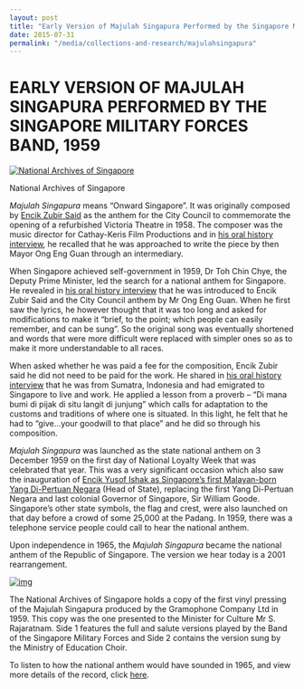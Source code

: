 ```yaml
---
layout: post
title: "Early Version of Majulah Singapura Performed by the Singapore Military Forces Band, 1959"
date: 2015-07-31
permalink: "/media/collections-and-research/majulahsingapura"
---
```


# EARLY VERSION OF MAJULAH SINGAPURA PERFORMED BY THE SINGAPORE MILITARY FORCES BAND, 1959

[![National Archives of Singapore](http://www.nas.gov.sg/blogs/archivistpick/wp-content/uploads/2015/07/2015-07-31-L.jpg)](http://www.nas.gov.sg/blogs/archivistpick/wp-content/uploads/2015/07/2015-07-31-L.jpg)

National Archives of Singapore

*Majulah Singapura* means “Onward Singapore”. It was originally composed by [Encik Zubir Said](http://www.nas.gov.sg/archivesonline/photographs/record-details/cace8d37-1161-11e3-83d5-0050568939ad) as the anthem for the City Council to commemorate the opening of a refurbished Victoria Theatre in 1958. The composer was the music director for Cathay-Keris Film Productions and in [his oral history interview](http://www.nas.gov.sg/archivesonline/oral_history_interviews/record-details/e3efd43b-115d-11e3-83d5-0050568939ad), he recalled that he was approached to write the piece by then Mayor Ong Eng Guan through an intermediary.

When Singapore achieved self-government in 1959, Dr Toh Chin Chye, the Deputy Prime Minister, led the search for a national anthem for Singapore. He revealed in [his oral history interview](http://www.nas.gov.sg/archivesonline/oral_history_interviews/record-details/9c06f865-115f-11e3-83d5-0050568939ad) that he was introduced to Encik Zubir Said and the City Council anthem by Mr Ong Eng Guan. When he first saw the lyrics, he however thought that it was too long and asked for modifications to make it “brief, to the point; which people can easily remember, and can be sung”. So the original song was eventually shortened and words that were more difficult were replaced with simpler ones so as to make it more understandable to all races.

When asked whether he was paid a fee for the composition, Encik Zubir said he did not need to be paid for the work. He shared in [his oral history interview](http://www.nas.gov.sg/archivesonline/oral_history_interviews/record-details/47221d03-115f-11e3-83d5-0050568939ad) that he was from Sumatra, Indonesia and had emigrated to Singapore to live and work. He applied a lesson from a proverb – “Di mana bumi di pijak di situ langit di junjung” which calls for adaptation to the customs and traditions of where one is situated. In this light, he felt that he had to “give…your goodwill to that place” and he did so through his composition.

*Majulah Singapura* was launched as the state national anthem on 3 December 1959 on the first day of National Loyalty Week that was celebrated that year. This was a very significant occasion which also saw the inauguration of [Encik Yusof Ishak as Singapore’s first Malayan-born Yang Di-Pertuan Negara](http://www.nas.gov.sg/archivesonline/photographs/record-details/b7d8ee7e-1161-11e3-83d5-0050568939ad) (Head of State), replacing the first Yang Di-Pertuan Negara and last colonial Governor of Singapore, Sir William Goode. Singapore’s other state symbols, the flag and crest, were also launched on that day before a crowd of some 25,000 at the Padang. In 1959, there was a telephone service people could call to hear the national anthem.

Upon independence in 1965, the *Majulah Singapura* became the national anthem of the Republic of Singapore. The version we hear today is a 2001 rearrangement.

[![img](http://www.nas.gov.sg/blogs/archivistpick/wp-content/uploads/2015/07/2015-07-31-L4.jpg)](http://www.nas.gov.sg/blogs/archivistpick/wp-content/uploads/2015/07/2015-07-31-L4.jpg)

The National Archives of Singapore holds a copy of the first vinyl pressing of the Majulah Singapura produced by the Gramophone Company Ltd in 1959. This copy was the one presented to the Minister for Culture Mr S. Rajaratnam. Side 1 features the full and salute versions played by the Band of the Singapore Military Forces and Side 2 contains the version sung by the Ministry of Education Choir.

To listen to how the national anthem would have sounded in 1965, and view more details of the record, click [here](http://www.nas.gov.sg/archivesonline/audiovisual_records/record-details/571db690-1164-11e3-83d5-0050568939ad).